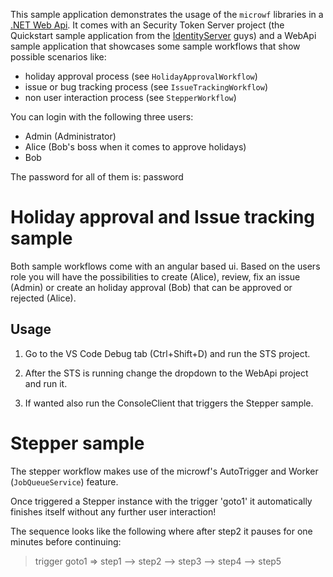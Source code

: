 This sample application demonstrates the usage of the `microwf` libraries in a [.NET Web Api](https://docs.microsoft.com/en-us/aspnet/core/web-api/?view=aspnetcore-3.0). It comes with an Security Token Server project (the Quickstart sample application from the  [IdentityServer](https://identityserver.io/) guys) and a WebApi sample application that showcases some sample workflows that show possible scenarios like:
- holiday approval process (see `HolidayApprovalWorkflow`)
- issue or bug tracking process (see `IssueTrackingWorkflow`)
- non user interaction process (see `StepperWorkflow`)

You can login with the following three users:
- Admin (Administrator)
- Alice (Bob's boss when it comes to approve holidays)
- Bob

The password for all of them is: password

# Holiday approval and Issue tracking sample
Both sample workflows come with an angular based ui. Based on the users role you will have the possibilities to create (Alice), review, fix an issue (Admin) or create an holiday approval (Bob) that can be approved or rejected (Alice).

## Usage
1. Go to the VS Code Debug tab (Ctrl+Shift+D) and run the STS project.

2. After the STS is running change the dropdown to the WebApi project and run it.

3. If wanted also run the ConsoleClient that triggers the Stepper sample.

# Stepper sample
The stepper workflow makes use of the microwf's AutoTrigger and Worker (`JobQueueService`) feature.

Once triggered a Stepper instance with the trigger 'goto1' it automatically finishes itself without any further user interaction!

The sequence looks like the following where after step2 it pauses for one minutes before continuing:
> trigger goto1 => step1 --> step2 --> step3 --> step4 --> step5

